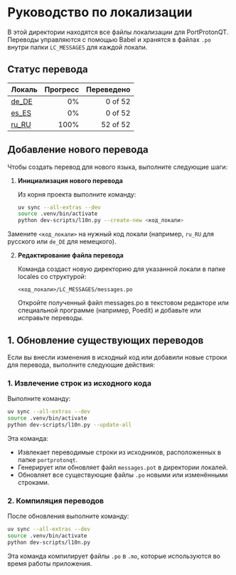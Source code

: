 # Руководство по локализации

В этой директории находятся все файлы локализации для PortProtonQT. Переводы управляются с помощью Babel и хранятся в файлах `.po` внутри папки `LC_MESSAGES` для каждой локали.

## Статус перевода

<!-- Сгенерировано автоматически! -->

| Локаль | Прогресс | Переведено |
| :----- | -------: | ---------: |
| [de_DE](./de_DE/LC_MESSAGES/messages.po) | 0% | 0 of 52 |
| [es_ES](./es_ES/LC_MESSAGES/messages.po) | 0% | 0 of 52 |
| [ru_RU](./ru_RU/LC_MESSAGES/messages.po) | 100% | 52 of 52 |

## Добавление нового перевода

Чтобы создать перевод для нового языка, выполните следующие шаги:

1. **Инициализация нового перевода**

   Из корня проекта выполните команду:

   ```bash
   uv sync --all-extras --dev
   source .venv/bin/activate
   python dev-scripts/l10n.py --create-new <код_локали>
   ```

Замените `<код_локали>` на нужный код локали (например, `ru_RU` для русского или `de_DE` для немецкого).

2. **Редактирование файла перевода**

   Команда создаст новую директорию для указанной локали в папке locales со структурой:

   `<код_локали>/LC_MESSAGES/messages.po`

   Откройте полученный файл messages.po в текстовом редакторе или специальной программе (например, Poedit) и добавьте или исправьте переводы.

## 1. Обновление существующих переводов

Если вы внесли изменения в исходный код или добавили новые строки для перевода, выполните следующие действия:

### 1. Извлечение строк из исходного кода

Выполните команду:

```bash
uv sync --all-extras --dev
source .venv/bin/activate
python dev-scripts/l10n.py --update-all
```

Эта команда:

- Извлекает переводимые строки из исходников, расположенных в папке `portprotonqt`.
- Генерирует или обновляет файл `messages.pot` в директории локалей.
- Обновляет все существующие файлы `.po` новыми или изменёнными строками.

### 2. Компиляция переводов

После обновления выполните команду:

```bash
uv sync --all-extras --dev
source .venv/bin/activate
python dev-scripts/l10n.py
```

Эта команда компилирует файлы `.po` в `.mo`, которые используются во время работы приложения.
